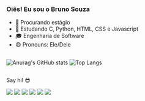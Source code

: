 ### Oiês! Eu sou o Bruno Souza

- 🔭 Procurando estágio
- 🌱 Estudando C, Python, HTML, CSS e Javascript
- 🎓 Engenharia de Software
- 😄 Pronouns: Ele/Dele

##

![Anurag's GitHub stats](https://github-readme-stats.vercel.app/api?username=brunobcsz&show_icons=true&theme=radical)
![Top Langs](https://github-readme-stats.vercel.app/api/top-langs/?username=brunobcsz&hide_progress=true&theme=radical)

##
Say hi! 😎
<div> 
  <a href="https://instagram.com/brun0_s0uzaa" target="_blank"><img src="https://img.shields.io/badge/-Instagram-%23E4405F?style=for-the-badge&logo=instagram&logoColor=white" target="_blank"></a>
 	<a href="https://www.twitch.tv/brunobezerr" target="_blank"><img src="https://img.shields.io/badge/Twitch-9146FF?style=for-the-badge&logo=twitch&logoColor=white" target="_blank"></a>
  <a href = "mailto:brunobezerra153@gmail.com"><img src="https://img.shields.io/badge/-Gmail-%23333?style=for-the-badge&logo=gmail&logoColor=white" target="_blank"></a>
  <a href="https://www.linkedin.com/in/bruno-bezerra-b77b64181" target="_blank"><img src="https://img.shields.io/badge/-LinkedIn-%230077B5?style=for-the-badge&logo=linkedin&logoColor=white" target="_blank"></a> 
  <a href="https://twitter.com/bbru223"><img src="https://img.shields.io/badge/Twitter-1DA1F2?style=for-the-badge&logo=twitter&logoColor=white" target="_blank"></a>
  <a href="https://github.com/brunobcsz"><img src="https://img.shields.io/badge/GitHub-03070D?style=for-the-badge&logo=github&logoColor=white" target="_blank"></a>
</div>
